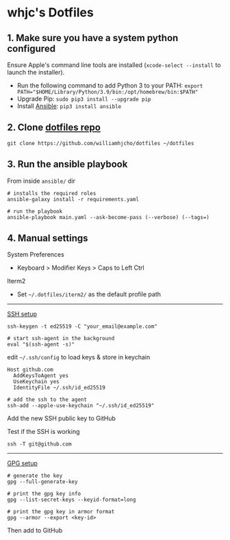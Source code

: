 # whjc's Dotfiles

## 1. Make sure you have a system python configured

Ensure Apple's command line tools are installed (`xcode-select --install` to launch the installer).

- Run the following command to add Python 3 to your PATH: `export PATH="$HOME/Library/Python/3.9/bin:/opt/homebrew/bin:$PATH"`
- Upgrade Pip: `sudo pip3 install --upgrade pip`
- Install [Ansible][ansible-install]: `pip3 install ansible`

## 2. Clone [dotfiles repo][dotfiles-repo]

```shell
git clone https://github.com/williamhjcho/dotfiles ~/dotfiles
```

## 3. Run the ansible playbook

From inside `ansible/` dir

```shell
# installs the required roles
ansible-galaxy install -r requirements.yaml

# run the playbook
ansible-playbook main.yaml --ask-become-pass (--verbose) (--tags=)
```

## 4. Manual settings

System Preferences

- Keyboard > Modifier Keys > Caps to Left Ctrl

Iterm2

- Set `~/.dotfiles/iterm2/` as the default profile path

---

[SSH setup][ssh-setup]

```shell
ssh-keygen -t ed25519 -C "your_email@example.com"

# start ssh-agent in the background
eval "$(ssh-agent -s)"
````

edit `~/.ssh/config` to load keys & store in keychain

```
Host github.com
  AddKeysToAgent yes
  UseKeychain yes
  IdentityFile ~/.ssh/id_ed25519
```

```shell
# add the ssh to the agent
ssh-add --apple-use-keychain "~/.ssh/id_ed25519"
```

Add the new SSH public key to GitHub

Test if the SSH is working

```shell
ssh -T git@github.com
```

---

[GPG setup][gpg-setup]

```shell
# generate the key
gpg --full-generate-key

# print the gpg key info
gpg --list-secret-keys --keyid-format=long

# print the gpg key in armor format
gpg --armor --export <key-id>
```

Then add to GitHub

[ansible-install]: https://docs.ansible.com/ansible/latest/installation_guide/intro_installation.html
[dotfiles-repo]: https://github.com/williamhjcho/dotfiles
[ssh-setup]: https://docs.github.com/en/authentication/connecting-to-github-with-ssh/generating-a-new-ssh-key-and-adding-it-to-the-ssh-agent
[gpg-setup]: https://docs.github.com/en/authentication/managing-commit-signature-verification/generating-a-new-gpg-key
